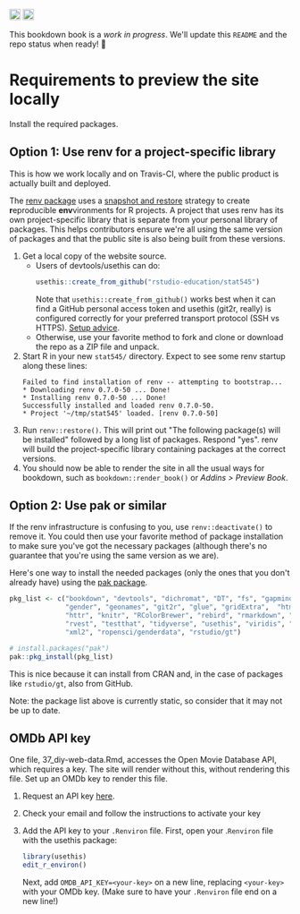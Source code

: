 <!-- <a alt = "TravisCI Build Status" href="https://travis-ci.org/rstudio-education/stat545"><img src="https://travis-ci.org/rstudio-education/stat545.svg?branch=master" height = 20 /></a><a alt = "Netlify Deployments" href="https://app.netlify.com/sites/stat545-book/deploys"><img src="https://api.netlify.com/api/v1/badges/22cbd49d-9d4d-462f-9d28-a797fa14a11d/deploy-status" height = 20 /></a> -->

<a rel="license" href="http://creativecommons.org/licenses/by-sa/4.0/"><img alt="Creative Commons License" style="border-width:0" src="https://i.creativecommons.org/l/by-sa/4.0/88x31.png" height = 20 /></a>
<a alt = "Project Status: WIP – Initial development is in progress, but there has not yet been a stable, usable release suitable for the public." href="http://www.repostatus.org/#wip"><img src="http://www.repostatus.org/badges/latest/wip.svg" height = 20 /></a>

This bookdown book is a *work in progress*. We'll update this `README` and the repo status when ready! :rocket:

# Requirements to preview the site locally 

Install the required packages.

## Option 1: Use renv for a project-specific library

This is how we work locally and on Travis-CI, where the public product is actually built and deployed.

The [renv package](https://rstudio.github.io/renv/index.html) uses a [snapshot and restore](https://environments.rstudio.com/snapshot.html) strategy to create **r**eproducible **env**vironments for R projects. A project that uses renv has
its own project-specific library that is separate from your personal library of packages. This helps contributors ensure we're all using the same version of packages and that the public site is also being built from these versions.

1. Get a local copy of the website source.
   * Users of devtools/usethis can do:
     ```r
     usethis::create_from_github("rstudio-education/stat545")
     ```
     Note that `usethis::create_from_github()` works best when it can find a
     GitHub personal access token and usethis (git2r, really) is configured
     correctly for your preferred transport protocol (SSH vs HTTPS).
     [Setup advice](https://usethis.r-lib.org/articles/articles/usethis-setup.html).
   * Otherwise, use your favorite method to fork and clone or download the
     repo as a ZIP file and unpack.
1. Start R in your new `stat545/` directory. Expect to see some renv startup
   along these lines:
   ```
   Failed to find installation of renv -- attempting to bootstrap...
   * Downloading renv 0.7.0-50 ... Done!
   * Installing renv 0.7.0-50 ... Done!
   Successfully installed and loaded renv 0.7.0-50.
   * Project '~/tmp/stat545' loaded. [renv 0.7.0-50]
   ```
1. Run `renv::restore()`. This will print out "The following package(s) will be
   installed" followed by a long list of packages. Respond "yes". renv will
   build the project-specific library containing packages at the correct
   versions.
1. You should now be able to render the site in all the usual ways for bookdown,
   such as `bookdown::render_book()` or *Addins > Preview Book*.
    
## Option 2: Use pak or similar

If the renv infrastructure is confusing to you, use `renv::deactivate()` to remove it. You could then use your favorite method of package installation to make sure you've got the necessary packages (although there's no guarantee that you're using the same version as we are).

Here's one way to install the needed packages (only the ones that you don't already have) using the [pak package](https://pak.r-lib.org/index.html).

```r
pkg_list <- c("bookdown", "devtools", "dichromat", "DT", "fs", "gapminder",
              "gender", "geonames", "git2r", "glue", "gridExtra",  "htmltools",
              "httr", "knitr", "RColorBrewer", "rebird", "rmarkdown", "rplos", 
              "rvest", "testthat", "tidyverse", "usethis", "viridis", "xfun", 
              "xml2", "ropensci/genderdata", "rstudio/gt")

# install.packages("pak")
pak::pkg_install(pkg_list)
```

This is nice because it can install from CRAN and, in the case of packages like `rstudio/gt`, also from GitHub.

<!--TODO: Change pkg_list to not be static, maybe use renv::dependencies(path = "DESCRIPTION")?-->

Note: the package list above is currently static, so consider that it may not be up to date.

## OMDb API key

One file, 37_diy-web-data.Rmd, accesses the Open Movie Database API, which requires a key. The site will render without this, without rendering this file. Set up an OMDb key to render this file.

1. Request an API key [here](https://www.omdbapi.com/apikey.aspx).
1. Check your email and follow the instructions to activate your key
1. Add the API key to your `.Renviron` file. First, open your .`Renviron` file with the usethis package:
  
    ```r
    library(usethis)
    edit_r_environ()
    ```
    
    Next, add `OMDB_API_KEY=<your-key>` on a new line, replacing `<your-key>` with your OMDb key. (Make sure to have your `.Renviron` file end on a new line!)
